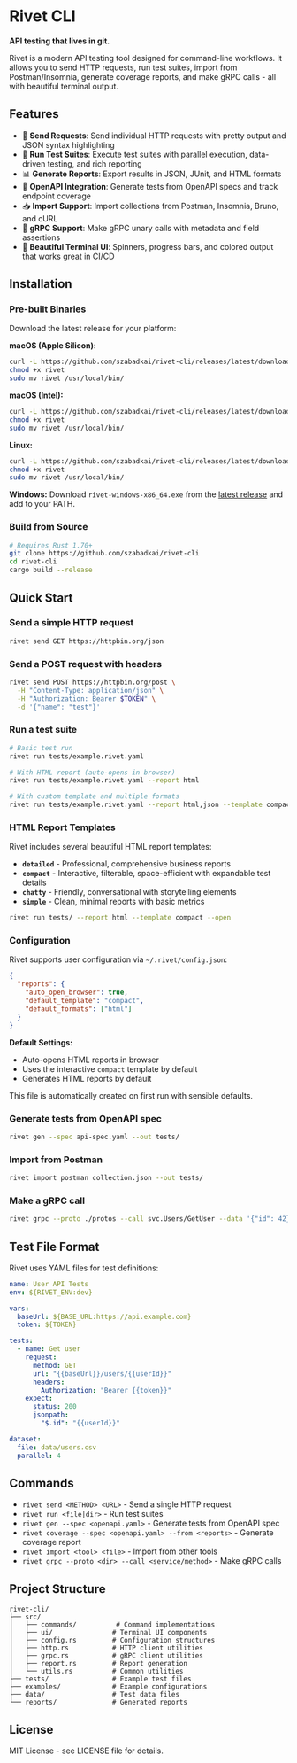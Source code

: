 # Rivet CLI

**API testing that lives in git.**

Rivet is a modern API testing tool designed for command-line workflows. It allows you to send HTTP requests, run test suites, import from Postman/Insomnia, generate coverage reports, and make gRPC calls - all with beautiful terminal output.

## Features

- 🚀 **Send Requests**: Send individual HTTP requests with pretty output and JSON syntax highlighting
- 🧪 **Run Test Suites**: Execute test suites with parallel execution, data-driven testing, and rich reporting
- 📊 **Generate Reports**: Export results in JSON, JUnit, and HTML formats
- 📝 **OpenAPI Integration**: Generate tests from OpenAPI specs and track endpoint coverage
- 📥 **Import Support**: Import collections from Postman, Insomnia, Bruno, and cURL
- 🔗 **gRPC Support**: Make gRPC unary calls with metadata and field assertions
- 🎨 **Beautiful Terminal UI**: Spinners, progress bars, and colored output that works great in CI/CD

## Installation

### Pre-built Binaries

Download the latest release for your platform:

**macOS (Apple Silicon):**
```bash
curl -L https://github.com/szabadkai/rivet-cli/releases/latest/download/rivet-macos-arm64 -o rivet
chmod +x rivet
sudo mv rivet /usr/local/bin/
```

**macOS (Intel):**
```bash
curl -L https://github.com/szabadkai/rivet-cli/releases/latest/download/rivet-macos-x86_64 -o rivet
chmod +x rivet
sudo mv rivet /usr/local/bin/
```

**Linux:**
```bash
curl -L https://github.com/szabadkai/rivet-cli/releases/latest/download/rivet-linux-x86_64 -o rivet
chmod +x rivet
sudo mv rivet /usr/local/bin/
```

**Windows:**
Download `rivet-windows-x86_64.exe` from the [latest release](https://github.com/szabadkai/rivet-cli/releases/latest) and add to your PATH.

### Build from Source

```bash
# Requires Rust 1.70+
git clone https://github.com/szabadkai/rivet-cli
cd rivet-cli
cargo build --release
```

## Quick Start

### Send a simple HTTP request

```bash
rivet send GET https://httpbin.org/json
```

### Send a POST request with headers

```bash
rivet send POST https://httpbin.org/post \
  -H "Content-Type: application/json" \
  -H "Authorization: Bearer $TOKEN" \
  -d '{"name": "test"}'
```

### Run a test suite

```bash
# Basic test run
rivet run tests/example.rivet.yaml

# With HTML report (auto-opens in browser)
rivet run tests/example.rivet.yaml --report html

# With custom template and multiple formats
rivet run tests/example.rivet.yaml --report html,json --template compact --parallel 8
```

### HTML Report Templates

Rivet includes several beautiful HTML report templates:

- **`detailed`** - Professional, comprehensive business reports
- **`compact`** - Interactive, filterable, space-efficient with expandable test details
- **`chatty`** - Friendly, conversational with storytelling elements
- **`simple`** - Clean, minimal reports with basic metrics

```bash
rivet run tests/ --report html --template compact --open
```

### Configuration

Rivet supports user configuration via `~/.rivet/config.json`:

```json
{
  "reports": {
    "auto_open_browser": true,
    "default_template": "compact",
    "default_formats": ["html"]
  }
}
```

**Default Settings:**
- Auto-opens HTML reports in browser
- Uses the interactive `compact` template by default
- Generates HTML reports by default

This file is automatically created on first run with sensible defaults.

### Generate tests from OpenAPI spec

```bash
rivet gen --spec api-spec.yaml --out tests/
```

### Import from Postman

```bash
rivet import postman collection.json --out tests/
```

### Make a gRPC call

```bash
rivet grpc --proto ./protos --call svc.Users/GetUser --data '{"id": 42}'
```

## Test File Format

Rivet uses YAML files for test definitions:

```yaml
name: User API Tests
env: ${RIVET_ENV:dev}

vars:
  baseUrl: ${BASE_URL:https://api.example.com}
  token: ${TOKEN}

tests:
  - name: Get user
    request:
      method: GET
      url: "{{baseUrl}}/users/{{userId}}"
      headers:
        Authorization: "Bearer {{token}}"
    expect:
      status: 200
      jsonpath:
        "$.id": "{{userId}}"

dataset:
  file: data/users.csv
  parallel: 4
```

## Commands

- `rivet send <METHOD> <URL>` - Send a single HTTP request
- `rivet run <file|dir>` - Run test suites
- `rivet gen --spec <openapi.yaml>` - Generate tests from OpenAPI spec
- `rivet coverage --spec <openapi.yaml> --from <reports>` - Generate coverage report
- `rivet import <tool> <file>` - Import from other tools
- `rivet grpc --proto <dir> --call <service/method>` - Make gRPC calls

## Project Structure

```
rivet-cli/
├── src/
│   ├── commands/          # Command implementations
│   ├── ui/               # Terminal UI components
│   ├── config.rs         # Configuration structures
│   ├── http.rs           # HTTP client utilities
│   ├── grpc.rs           # gRPC client utilities
│   ├── report.rs         # Report generation
│   └── utils.rs          # Common utilities
├── tests/                # Example test files
├── examples/             # Example configurations
├── data/                 # Test data files
└── reports/              # Generated reports
```

## License

MIT License - see LICENSE file for details.
